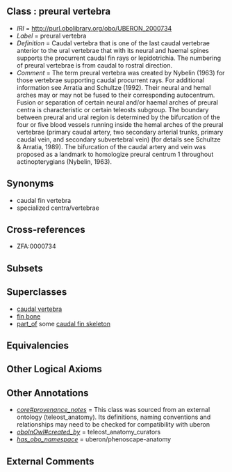 
## Class : preural vertebra

 * *IRI* = http://purl.obolibrary.org/obo/UBERON_2000734
 * *Label* = preural vertebra
 * *Definition* = Caudal vertebra that is one of the last caudal vertebrae anterior to the ural vertebrae that with its neural and haemal spines supports the procurrent caudal fin rays or lepidotrichia. The numbering of preural vertebrae is from caudal to rostral direction.
 * *Comment* = The term preural vertebra was created by Nybelin (1963) for those vertebrae supporting caudal procurrent rays. For additional information see Arratia and Schultze (1992). Their neural and hemal arches may or may not be fused to their corresponding autocentrum. Fusion or separation of certain neural and/or haemal arches of preural centra is characteristic or certain teleosts subgroup. The boundary between preural and ural region is determined by the bifurcation of the four or five blood vessels running inside the hemal arches of the preural vertebrae (primary caudal artery, two secondary arterial trunks, primary caudal vein, and secondary subvertebral vein) (for details see Schultze & Arratia, 1989). The bifurcation of the caudal artery and vein was proposed as a landmark to homologize preural centrum 1 throughout actinopterygians (Nybelin, 1963).

## Synonyms

 * caudal fin vertebra
 * specialized centra/vertebrae

## Cross-references

 * ZFA:0000734

## Subsets


## Superclasses

 * [caudal vertebra](../../UBERON/95/UBERON_0001095.md)
 * [fin bone](../../UBERON/76/UBERON_0004376.md)
 * [part_of](../../BFO/50/BFO_0000050.md) some [caudal fin skeleton](../../UBERON/67/UBERON_4000167.md)

## Equivalencies


## Other Logical Axioms


## Other Annotations

 * *[core#provenance_notes](../../core#provenance/es/core#provenance_notes.md)* = This class was sourced from an external ontology (teleost_anatomy). Its definitions, naming conventions and relationships may need to be checked for compatibility with uberon
 * *[oboInOwl#created_by](../../oboInOwl#created/by/oboInOwl#created_by.md)* = teleost_anatomy_curators
 * *[has_obo_namespace](../../ce/oboInOwl#hasOBONamespace.md)* = uberon/phenoscape-anatomy

## External Comments

